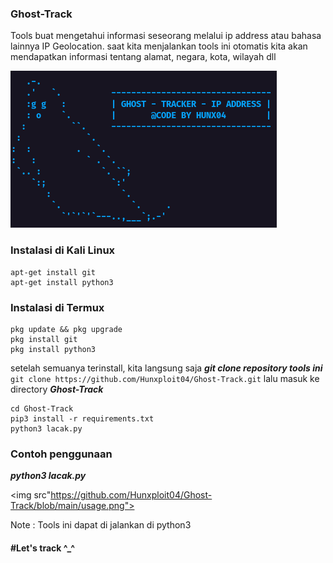 ### Ghost-Track
Tools buat mengetahui informasi seseorang melalui ip address atau bahasa lainnya IP Geolocation. saat kita menjalankan tools ini otomatis kita akan mendapatkan informasi tentang alamat, negara, kota, wilayah dll 

<img src="https://github.com/Hunxploit04/Ghost-Track/blob/main/lacak.png" >

### Instalasi di Kali Linux 
```
apt-get install git 
apt-get install python3
```

### Instalasi di Termux
```
pkg update && pkg upgrade
pkg install git
pkg install python3
```

setelah semuanya terinstall, kita langsung saja ***git clone repository tools ini*** ```git clone https://github.com/Hunxploit04/Ghost-Track.git``` 
lalu masuk ke directory ***Ghost-Track***

```
cd Ghost-Track
pip3 install -r requirements.txt
python3 lacak.py 
```
### Contoh penggunaan
***python3 lacak.py***

<img src"https://github.com/Hunxploit04/Ghost-Track/blob/main/usage.png">

Note : 
Tools ini dapat di jalankan di python3 

#### #Let's track ^_^

